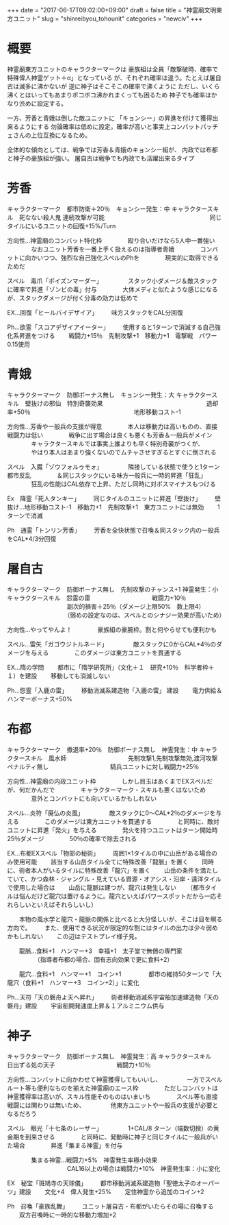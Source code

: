 +++
date = "2017-06-17T09:02:00+09:00"
draft = false
title = "神霊廟文明東方ユニット"
slug = "shinreibyou_tohounit"
categories = "newciv"
+++

# 概要
神霊廟東方ユニットのキャラクターマークは
豪族組は全員「敵撃破時、確率で特殊偉人神霊ゲット＋α」となっている
が、それぞれ確率は違う。たとえば屠自古は滅多に沸かないが
逆に神子はそこそこの確率で沸くように
ただし、いくら沸くとはいってもあまりポコポコ沸かれまくっても困るため
神子でも確率はかなり渋めに設定する。

一方、芳香と青娥は倒した敵ユニットに
「キョンシー」の昇進を付けて獲得出来るようにする
勿論確率は低めに設定。確率が高いと事実上コンバットパッチェさんの上位互換になるため。



全体的な傾向としては、戦争では芳香＆青娥のキョンシー組が、
内政では布都と神子の豪族組が強い。
屠自古は戦争でも内政でも活躍出来るタイプ

# 芳香
キャラクターマーク　都市防衛＋20％　キョンシー発生：中
キャラクタースキル　死なない殺人鬼 連続攻撃が可能
　　　　　　　　　　　　　　　　　 同じタイルにいるユニットの回復+15%/Turn

方向性…神霊廟のコンバット特化枠
　　　　殴り合いだけなら5人中一番強い
　　　　なおユニット芳香を一番上手く扱えるのは指導者青娥
　　　　コンバットに向かいつつ、強烈な自己強化スペルのPhを
　　　　現実的に取得できるためだ

スペル　毒爪「ポイズンマーダー」
　　　　スタック小ダメージ＆敵スタックに確率で昇進「ゾンビの毒」付与
　　　　大体メディと似たような感じになるが、スタックダメージが付く分毒の効力は低めで

EX…回復「ヒールバイデザイア」
　　味方スタックをCAL分回復

Ph…欲霊「スコアデザイアイーター」
　　使用すると1ターンで消滅する自己強化系昇進をつける
　　戦闘力+15％　先制攻撃+1　移動力+1　電撃戦　パワー0.15使用

# 青娥
キャラクターマーク　防御ボーナス無し　キョンシー発生：大
キャラクタースキル　壁抜けの邪仙　特別奇襲効果
　　　　　　　　　　　　　　　　　退却率+50％
　　　　　　　　　　　　　　　　　地形移動コスト-1

方向性…芳香や一般兵の支援が得意
　　　　本人は移動力は高いものの、直接戦闘力は低い
　　　　戦争に出す場合は良くも悪くも芳香＆一般兵がメイン
　　　　キャラクタースキルでは事実上誰よりも早く特別奇襲がつくが、
　　　　やはり本人はあまり強くないのでムチャさせすぎるとすぐに倒される

スペル　入魔「ゾウフォルゥモォ」
　　　　隣接している状態で使うと1ターン都市反乱
　　　　＆同じスタックにいる味方一般兵に一時的昇進「狂乱」
　　　　狂乱の性能はCAL依存で上昇、ただし同時に対ボスマイナスもつける

Ex　降霊「死人タンキー」
　　同じタイルのユニットに昇進「壁抜け」
　　壁抜け…地形移動コスト-1　移動力+1　先制攻撃+1　東方ユニットには無効
　　1ターンで消滅

Ph　通霊「トンリン芳香」
　　芳香を全快状態で召喚＆同スタック内の一般兵をCAL*4/3分回復

# 屠自古
キャラクターマーク　防御ボーナス無し　先制攻撃のチャンス+1 神霊発生：小
キャラクタースキル　怨霊の雷
　　　　　　　　　　戦闘力+10％
　　　　　　　　　　副次的損害＋25％（ダメージ上限50%　数上限4）
　　　　　　　　　　（弱めの設定なのは、スペルとのシナジー効果が高いため）

方向性…やってやんよ！
　　　　豪族組の豪腕枠。割と何やらせても便利かも

スペル…雷矢「ガゴウジトルネード」 
　　　　敵スタックに0からCAL*4％のダメージを与える
　　　　このダメージは東方ユニットを貫通する

EX…隋の学問
　　都市に「隋学研究所」（文化＋１　研究+10％　科学者枠＋１）を建設
　　移動しても消滅しない

Ph…怨霊「入鹿の雷」 
　　移動消滅系建造物「入鹿の雷」 建設
　　電力供給＆ハンマーボーナス+50%

# 布都
キャラクターマーク　撤退率+20％　防御ボーナス無し　神霊発生：中
キャラクタースキル　風水師
　　　　　　　　　　先制攻撃1,先制攻撃無効,渡河攻撃ペナルティ無し
　　　　　　　　　　騎兵ユニットに対し戦闘力+25％

方向性…神霊廟の内政ユニット枠
　　　　しかし目玉はあくまでEXスペルだが、何だかんだで
　　　　キャラクターマーク・スキルも悪くはないため
　　　　意外とコンバットにも向いているかもしれない

スペル…炎符「廃仏の炎風」
　　　　敵スタックに0～CAL*2％のダメージを与える
　　　　このダメージは東方ユニットを貫通する
　　　　と同時に、敵対ユニットに昇進「発火」を与える
　　　　発火を持つユニットはターン開始時25％ダメージ
　　　　50％の確率で除去される

EX…布都EXスペル「物部の秘術」
　　周囲1×1タイルの中に山岳がある場合のみ使用可能
　　該当する山岳タイル全てに特殊改善「龍脈」を置く
　　同時に、術者本人がいるタイルに特殊改善「龍穴」を置く
　　山岳の条件を満たしていて、かつ森林・ジャングル・見えている資源・オアシス・沿岸・遠洋タイルで使用した場合は
　　山岳に龍脈は建つが、龍穴は発生しない
　　（都市タイルは悩んだけど龍穴は置けるように。龍穴といえばパワースポットだから一応それらしいといえばそれらしいし）

　　本物の風水学と龍穴・龍脈の関係と比べると大分怪しいが、そこは目を瞑る方向で。
　　また、使用できる状況が限定的な割にはタイルの出力は少々弱めかもしれない
　　この辺はテストプレイ様子見。


　　龍脈…食料+1　ハンマー+3　幸福+1　太子堂で無償の専門家
　　　　　（指導者布都の場合、固有志向効果で更に食料+2）

　　龍穴…食料+1　ハンマー+1　コイン+1
　　　　  都市の維持50ターンで「大龍穴（食料+1　ハンマー+3　コイン+2）」に変化


Ph…天符「天の磐舟よ天へ昇れ」
　　術者移動消滅系宇宙船加速建造物「天の磐舟」建設
　　宇宙船開発速度上昇＆１アルミニウム供与

# 神子
キャラクターマーク　防御ボーナス無し　神霊発生：高
キャラクタースキル　日出ずる処の天子
　　　　　　　　　　戦闘力+10％

方向性…コンバットに向かわせて神霊獲得してもいいし、
　　　　一方でスペルルート等も便利なものを揃えた神霊廟のエース枠
　　　　ただしコンバットは神霊獲得率は高いが、スキル性能そのものはいまいち
　　　　スペル等も直接戦闘には関わりは無いため、
　　　　他東方ユニットや一般兵の支援が必要となるだろう

スペル　眼光「十七条のレーザー」
　　　　1+CAL/8 ターン（端数切捨）の黄金期を到来させる
　　　　と同時に、発動時に神子と同じタイルに一般兵がいた場合
　　　　昇進「集まる神霊」を付与

　　　　集まる神霊…戦闘力+5%　神霊発生率極小効果
　　　　　　　　　　CAL16以上の場合は戦闘力+10%　神霊発生率：小に変化

EX　秘宝「斑鳩寺の天球儀」
　　都市移動消滅系建造物「聖徳太子のオーパーツ」建設
　　文化+4　偉人発生+25%
　　定住神霊から追加のコイン+2

Ph　召喚「豪族乱舞」
　　ユニット屠自古・布都がいたらその場に召喚する
　　双方召喚時に一時的な移動力増加+2

